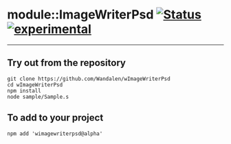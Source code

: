 
# module::ImageWriterPsd  [![Status](https://github.com/Wandalen/wImageWriterPsd/workflows/publish/badge.svg)](https://github.com/Wandalen/wImageWriterPsd/actions?query=workflow%3Apublish) [![experimental](https://img.shields.io/badge/stability-experimental-orange.svg)](https://github.com/emersion/stability-badges#experimental)

___

## Try out from the repository
```
git clone https://github.com/Wandalen/wImageWriterPsd
cd wImageWriterPsd
npm install
node sample/Sample.s
```

## To add to your project
```
npm add 'wimagewriterpsd@alpha'
```




